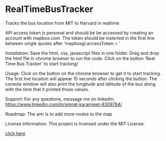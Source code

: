 # RealTimeBusTracker
Tracks the bus location from MIT to Harvard in realtime

API access token is personal and should be be accessed by creating an account with mapbox.com.  The token should be insterted in the first line between single quotes after 'mapboxgl.accessToken = '

Installation: Save the html, css, javascript files in one folder. Drag and drop the html file in chrome browser to run the code.  Click on the button 'Real Time Bus Tracker' to start tracking/

Usage: Click on the button on the chrome browser to get it to start tracking.  The first live location will appear 15 seconds after clicking the button.  The console window will also print the longitude and latitude of the bus along with the time that it printed those values.

Support: For any questions, message me on linkedin: https://www.linkedin.com/in/simrat-karamjeet-8309784/

Roadmap: The aim is to add more routes to the map

License information: This project is licensed under the MIT License.

[click here](https://raw.githack.com/skaramje/RealTimeBusTracker/main/index.html)
